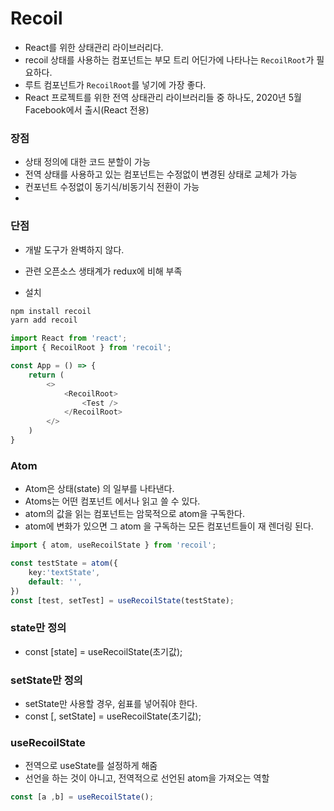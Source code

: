 # Recoil
- React를 위한 상태관리 라이브러리다.
- recoil 상태를 사용하는 컴포넌트는 부모 트리 어딘가에 나타나는 `RecoilRoot`가 필요하다.
- 루트 컴포넌트가 `RecoilRoot`를 넣기에 가장 좋다.
- React 프로젝트를 위한 전역 상태관리 라이브러리들 중 하나도, 2020년 5월 Facebook에서 출시(React 전용)

### 장점
- 상태 정의에 대한 코드 분할이 가능
- 전역 상태를 사용하고 있는 컴포넌트는 수정없이 변경된 상태로 교체가 가능
- 컨포넌트 수정없이 동기식/비동기식 전환이 가능
- 
### 단점
- 개발 도구가 완벽하지 않다.
- 관련 오픈소스 생태계가 redux에 비해 부족

- 설치
```ts
npm install recoil
yarn add recoil
```

```ts
import React from 'react';
import { RecoilRoot } from 'recoil';

const App = () => {
    return (
        <>
            <RecoilRoot>
                <Test />
            </RecoilRoot>
        </>
    )
}
```

### Atom
- Atom은 상태(state) 의 일부를 나타낸다.
- Atoms는 어떤 컴포넌트 에서나 읽고 쓸 수 있다.
- atom의 값을 읽는 컴포넌트는 암묵적으로 atom을 구독한다.
- atom에 변화가 있으면 그 atom 을 구독하는 모든 컴포넌트들이 재 렌더링 된다.

```ts
import { atom, useRecoilState } from 'recoil';

const testState = atom({
    key:'textState',
    default: '',
})
const [test, setTest] = useRecoilState(testState);
```

### state만 정의

- const [state] = useRecoilState(초기값);

### setState만 정의

- setState만 사용할 경우, 쉼표를 넣어줘야 한다.
- const [, setState] = useRecoilState(초기값);

### useRecoilState
- 전역으로 useState를 설정하게 해줌
- 선언을 하는 것이 아니고, 전역적으로 선언된 atom을 가져오는 역할

```ts
const [a ,b] = useRecoilState();
```
